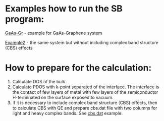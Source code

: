 # Examples how to run the SB program:


[GaAs-Gr](GaAs-Gr) - example for GaAs-Graphene system

[Example2](Example2) - the same system but without including complex band structure (CBS) effects 



# How to prepare for the calculation:

1. Calculate DOS of the bulk
2. Calculate PDOS with k-point separated of the interface. The interface is the contact of few layers of metal with few layers of the semiconductor H-terminated on the surface exposed to vacuum.
3. If it is necessary to include complex band structure (CBS) effects, then to calculate CBS with QE and prepare cbs.dat file with two columns for light and heavy complex bands. See [cbs.dat](GaAs-Gr/cbs.dat) example. 


